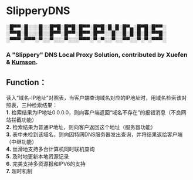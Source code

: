# SlipperyDNS
░█▀▀░█░░░█░░█▀█░█▀█░█▀▀░█▀█░█░█░█▀▄░█▀█░█▀▀░   
░▀▀█░█░░░█░░█▀▀░█▀▀░█▀▀░█▀▀░░█░░█░█░█░█░▀▀█░   
░▀▀▀░▀▀▀░▀░░▀░░░▀░░░▀▀▀░▀░▀░░▀░░▀▀░░▀░▀░▀▀▀░   
### A "Slippery" DNS Local Proxy Solution, contributed by Xuefen & [Kumson](https://github.com/Kumson "Kumson").  

## Function：
读入“域名-IP地址”对照表，当客户端查询域名对应的IP地址时，用域名检索该对照表，三种检索结果：  
  **1.** 检索结果为IP地址0.0.0.0，则向客户端返回“域名不存在”的报错消息（不良网站拦截功能）  
  **2.** 检索结果为普通IP地址，则向客户返回这个地址（服务器功能）   
  **3.** 表中未检到该域名，则向因特网DNS服务器发出查询，并将结果返给客户端（中继功能）   
  **4.** 丝滑地支持多台计算机同时联机查询   
  **5.** 及时地更新本地资源记录   
  **6.** 完美支持多资源报和IPV6的支持  
  **7.** 超时机制
